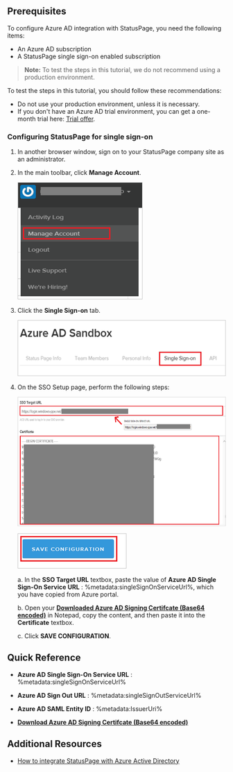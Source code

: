 ## Prerequisites

To configure Azure AD integration with StatusPage, you need the following items:

- An Azure AD subscription
- A StatusPage single sign-on enabled subscription

> **Note:**
> To test the steps in this tutorial, we do not recommend using a production environment.

To test the steps in this tutorial, you should follow these recommendations:

- Do not use your production environment, unless it is necessary.
- If you don't have an Azure AD trial environment, you can get a one-month trial here: [Trial offer](https://azure.microsoft.com/pricing/free-trial/).

### Configuring StatusPage for single sign-on

1. In another browser window, sign on to your StatusPage company site as an administrator.

2. In the main toolbar, click **Manage Account**.
   
    ![Configure Single Sign-On](./media/tutorial_statuspage_06.png) 

3. Click the **Single Sign-on** tab. 
   
    ![Configure Single Sign-On](./media/tutorial_statuspage_07.png) 

4. On the SSO Setup page, perform the following steps:
   
    ![Configure Single Sign-On](./media/tutorial_statuspage_08.png) 

	![Configure Single Sign-On](./media/tutorial_statuspage_09.png) 
 
    a. In the **SSO Target URL** textbox, paste the value of **Azure AD Single Sign-On Service URL** : %metadata:singleSignOnServiceUrl%, which you have copied from Azure portal.

    b. Open your **[Downloaded Azure AD Signing Certifcate (Base64 encoded)](%metadata:certificateDownloadBase64Url%)** in Notepad, copy the content, and then paste it into the **Certificate** textbox. 

    c. Click **SAVE CONFIGURATION**.

## Quick Reference

* **Azure AD Single Sign-On Service URL** : %metadata:singleSignOnServiceUrl%

* **Azure AD Sign Out URL** : %metadata:singleSignOutServiceUrl%

* **Azure AD SAML Entity ID** : %metadata:IssuerUri%

* **[Download Azure AD Signing Certifcate (Base64 encoded)](%metadata:certificateDownloadBase64Url%)**


## Additional Resources

* [How to integrate StatusPage with Azure Active Directory](https://docs.microsoft.com/azure/active-directory/active-directory-saas-statuspage-tutorial)
